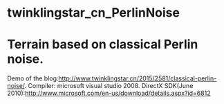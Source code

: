 # twinklingstar_cn_PerlinNoise
# Terrain based on classical Perlin noise.
Demo of the blog:http://www.twinklingstar.cn/2015/2581/classical-perlin-noise/.
Compiler: microsoft visual studio 2008.
DirectX SDK(June 2010):http://www.microsoft.com/en-us/download/details.aspx?id=6812
